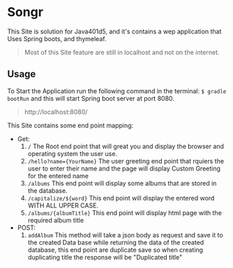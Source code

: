# Songr

This Site is solution for Java401d5, and it's contains a wep application that Uses Spring boots, and thymeleaf.

> Most of this Site feature are still in localhost and not on the internet.

## Usage

To Start the Application run the following command in the terminal:
`$ gradle bootRun`
and this will start Spring boot server at port 8080.

> http://localhost:8080/

This Site contains some end point mapping:

* Get:
    1. `/` The Root end point that will great you and display the browser and operating system the user use.
    2. `/hello?name={YourName}` The user greeting end point that rquiers the user to enter their name and the page will
       display Custom Greeting for the entered name
    3. `/albums` This end point will display some albums that are stored in the database.
    4. `/capitalize/${word}` This end point will display the entered word WITH ALL UPPER CASE.
    5. `/albums/{albumTitle}` This end point will display html page with the required album title
* POST:
    1. `addAlbum` This method will take a json body as request and save it to the created Data base while returning the
       data of the created database, this end point are duplicate save so when creating duplicating title the response
       will be "Duplicated title"